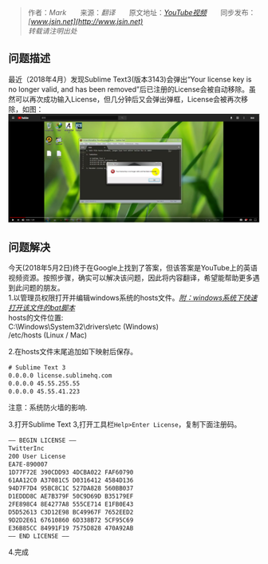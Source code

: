 > 作者：*Mark*　　来源：*翻译*　　原文地址：*[YouTube视频](https://www.youtube.com/watch?v=-3Lu3t3R3mg)*　　同步发布：*[www.jsin.net](http://www.jsin.net)*  
> *转载请注明出处*   
## 问题描述   
最近（2018年4月）发现Sublime Text3(版本3143)会弹出“Your license key is no longer valid, and has been removed”后已注册的License会被自动移除。虽然可以再次成功输入License，但几分钟后又会弹出弹框，License会被再次移除，如图：
![GitHub](https://github.com/15088134140/jbook/blob/master/assets/imgs/1.png "问题弹窗")
## 问题解决   
今天(2018年5月2日)终于在Google上找到了答案，但该答案是YouTube上的英语视频资源。按照步骤，确实可以解决该问题，因此将内容翻译，希望能帮助更多遇到此问题的朋友。   
1.以管理员权限打开并编辑windows系统的hosts文件。*[附：windows系统下快速打开该文件的bat脚本](https://github.com/15088134140/jbook/blob/master/assets/others/EditHosts.bat)*    
hosts的文件位置:    
C:\Windows\System32\drivers\etc (Windows)   
/etc/hosts (Linux / Mac)   
   
2.在hosts文件末尾追加如下映射后保存。
```
# Sublime Text 3
0.0.0.0 license.sublimehq.com
0.0.0.0 45.55.255.55
0.0.0.0 45.55.41.223
```
注意：系统防火墙的影响.   
   
3.打开Sublime Text 3,打开工具栏`Help>Enter License`，复制下面注册码。
```
—– BEGIN LICENSE —–
TwitterInc
200 User License
EA7E-890007
1D77F72E 390CDD93 4DCBA022 FAF60790
61AA12C0 A37081C5 D0316412 4584D136
94D7F7D4 95BC8C1C 527DA828 560BB037
D1EDDD8C AE7B379F 50C9D69D B35179EF
2FE898C4 8E4277A8 555CE714 E1FB0E43
D5D52613 C3D12E98 BC49967F 7652EED2
9D2D2E61 67610860 6D338B72 5CF95C69
E36B85CC 84991F19 7575D828 470A92AB
—— END LICENSE ——
```   
   
4.完成
